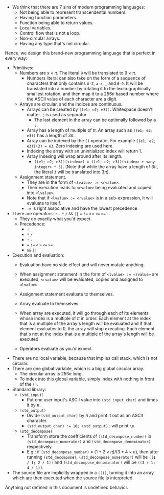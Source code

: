 - We think that there are 7 sins of modern programming languages:
  - Not being able to represent transcendental numbers.
  - Having function parameters.
  - Function being able to return values.
  - Local variables.
  - Control flow that is not a loop.
  - Non-circular arrays.
  - Having any type that's not circular.

Hence, we design this brand-new programming language that is perfect in every
way:
- Primitives:
  - Numbers are $x \times \pi$. The literal `9` will be translated to $9
    \times \pi$.
    - Numbers literal can also take on the form of a sequence of characters
      that only contains `A-Z`, `a-z`, `_` and `0-9`. It will be translated
      into a number by rotating it to the lexicographically smallest
      rotation, and then map it to a $256 \pi$ based number where the ASCII
      value of each character are a digit.
  - Arrays are circular, and the indices are continuous.
    - Arrays can be created by `((e1; e2; e3))`. Whitespace doesn't matter.
      `;` is used as separator.
      - The last element in the array can be optionally followed by a `;`.
    - Array has a length of multiple of $\pi$. An array such as `((e1; e2;
      e3))` has a length of $3 \pi$.
    - Array can be indexed by the `()` operator. For example `((e1; e2;
      e3))(2) = e3`. Zero indexing are used here.
    - Indexing the array with an uninitialized index will return 1.
    - Array indexing will wrap around after its length.
      - `((e1; e2; e3))(<index>) = ((e1; e2; e3))(<index> + <any integer> *
        3)`. (Note that while the array have a length of $3\pi$, the
        literal `3` will be translated into $3\pi$).
  - Assignment statement.
    - They are in the form of `<lvalue> := <rvalue>`.
    - Their execution leads to `<rvalue>` being evaluated and copied into
      `<lvalue>`.
    - Note that if `<lvalue> := <rvalue>` is in a sub-expression, it will
      evaluate to itself.
    - `:=` is right associative and have the lowest precedence.
- There are operators: `+` `-` `*` `/` `&&` `||` `=` `!=` `<` `>` `<=` `>=`
  `!`.
  - They do exactly what you'd expect.
  - Precedence:
    - `!`
    - `*` `/`
    - `+` `-`
    - `=` `!=` `<` `>` `<=` `>=`
    - `&&` `||`
- Execution and evaluation:
  - Evaluation have no side effect and will never mutate anything.
  - When assignment statement in the form of `<lvalue> := <rvalue>` are
    executed, `<rvalue>` will be evaluated, copied and assigned to
    `<lvalue>`.
  - Assignment statement evaluate to themselves.
  - Array evaluate to themselves.
  - When array are executed, it will go through each of its elements whose index
    is a multiple of $\pi$ in order. Each element at the index that is a
    multiple of the array's length will be evaluated and if that element
    evaluates to 0, the array will stop executing. Each element that's not at
    the index that is a multiple of the array's length will be executed.

  - Operators evaluate as you'd expect.
- There are no local variable, because that implies call stack, which is not
  circular.
- There are one global variable, which is a big global circular array.
  - The circular array is $256 \pi$ long.
  - To index into this global variable, simply index with nothing in front of
    the `()`.
- Standard library:
  - `(std_input)`
    - Put one user input's ASCII value into `(std_input_char)` and times it by
      $\pi$.
  - `(std_output)`
    - Divide `(std_output_char)` by $\pi$ and print it out as an ASCII
      character.
    - `(std_output_char) := 10; (std_output);` will print `\n`.
  - `(std_decompose)`
    - Transform store the coefficients of `(std_decompose_number)` in
      `(std_decompose_numerator)` and `(std_decompose_denominator)`
      respectively.
    - E.g.: if `(std_decompose_number)` = $(1 + 2 \times \pi)/(3 + 4 \times
      \pi)$, then after running `(std_decompose)`, `(std_decompose_numerator)`
      will be `((1 / 1; 2 / 1))` and `(std_decompose_denominator)` will be
      `((3 / 1; 4 / 1))`.
- The source file are implicitly wrapped in a `(())`, turning it into an array
  which are then executed when the source file is interpreted.

Anything not defined in this document is undefined behavior.
